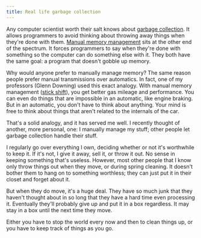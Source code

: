 ```yaml
---
title: Real life garbage collection
---
```


Any computer scientist worth their salt knows about [garbage
collection][1]. It allows programmers to avoid thinking about
throwing away things when they're done with them. [Manual memory
management][2] sits at the other end of the spectrum. It forces
programmers to say when they're done with something so the computer
can do something else with it. They both have the same goal: a
program that doesn't gobble up memory.

Why would anyone prefer to manually manage memory? The same reason
people prefer manual transmissions over automatics. In fact, one
of my professors (Glenn Downing) used this exact analogy. With manual memory
management ([stick shift][4]), you get better gas mileage and
performance. You can even do things that are impossible in an
automatic, like engine braking. But in an automatic, you don't have
to think about anything. Your mind is free to think about things
that aren't related to the internals of the car.

That's a solid analogy, and it has served me well. I recently thought
of another, more personal, one: I manually manage my stuff; other
people let garbage collection handle their stuff.

I regularly go over everything I own, deciding whether or not it's
worthwhile to keep it. If it's not, I give it away, sell it, or
throw it out. No sense in keeping something that's useless. However,
most other people that I know only throw things out when they move,
or during spring cleaning. It doesn't bother them to hang on to
something worthless; they can just put it in their closet and forget
about it.

But when they do move, it's a huge deal. They have so much junk
that they haven't thought about in so long that they have a hard
time even processing it. Eventually they'll probably give up and
put it in a box regardless. It may stay in a box until the next
time they move.

Either you have to stop the world every now and then to clean things
up, or you have to keep track of things as you go.

[1]: http://en.wikipedia.org/wiki/Garbage_collection_(computer_science)
[2]: http://en.wikipedia.org/wiki/Manual_memory_management
[4]: http://en.wikipedia.org/wiki/Stick_shift
